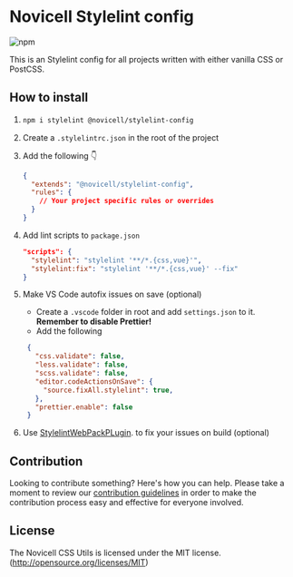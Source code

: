 # Novicell Stylelint config

![npm](https://img.shields.io/npm/v/@novicell/stylelint-config)

This is an Stylelint config for all projects written with either vanilla CSS or PostCSS.

## How to install
1.
    ```bash
    npm i stylelint @novicell/stylelint-config
    ```

2. Create a `.stylelintrc.json` in the root of the project
3. Add the following 👇
    ```json
    {
      "extends": "@novicell/stylelint-config",
      "rules": {
        // Your project specific rules or overrides
      }
    }
    ```
4. Add lint scripts to `package.json`
    ```json
    "scripts": {
      "stylelint": "stylelint '**/*.{css,vue}'",
      "stylelint:fix": "stylelint '**/*.{css,vue}' --fix"
    }
    ```
5. Make VS Code autofix issues on save (optional)
   * Create a `.vscode` folder in root and add `settings.json` to it. **Remember to disable Prettier!**
   * Add the following
   ```json
    {
      "css.validate": false,
      "less.validate": false,
      "scss.validate": false,
      "editor.codeActionsOnSave": {
        "source.fixAll.stylelint": true,
      },
      "prettier.enable": false
    }

   ```
6. Use [StylelintWebPackPLugin](https://webpack.js.org/plugins/stylelint-webpack-plugin/). to fix your issues on build (optional)

## Contribution

Looking to contribute something? Here's how you can help. Please take a moment to review our [contribution guidelines](https://github.com/Novicell/novicell-frontend/wiki/Contribution-guidelines) in order to make the contribution process easy and effective for everyone involved.

## License

The Novicell CSS Utils is licensed under the MIT license. (http://opensource.org/licenses/MIT)
